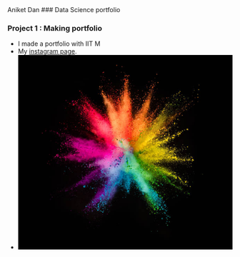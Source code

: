 <html>
Aniket Dan
### Data Science portfolio

### Project 1 : Making portfolio
- I made a portfolio with IIT M
- My [instagram page](https://www.instagram.com/annoyniket).
- ![Flower!](assests/image.jpg)
  
<head>
<style>
body {
  background-image: url(https://i.redd.it/njegi3gd9nc61.jpg);
);
  background-repeat: no-repeat;
}
</style>
</head>
<body>


